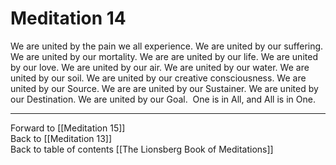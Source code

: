 # Meditation 14

We are united by the pain we all experience. We are united by our suffering. We are united by our mortality. We are are united by our life. We are united by our love. We are united by our air. We are united by our water. We are united by our soil. We are united by our creative consciousness. We are united by our Source. We are are united by our Sustainer. We are united by our Destination. We are united by our Goal.  One is in All, and All is in One. 

___

Forward to [[Meditation 15]]        
Back to [[Meditation 13]]  
Back to table of contents [[The Lionsberg Book of Meditations]]  